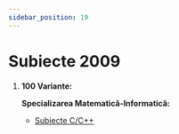 ```yaml
---
sidebar_position: 19
---
```


# Subiecte 2009

1. **100 Variante:**

    **Specializarea Matematică-Informatică:**
    - <a href="/2009/100 Variante Bacalaureat Informatică 2009.pdf" target="_blank">Subiecte C/C++</a>